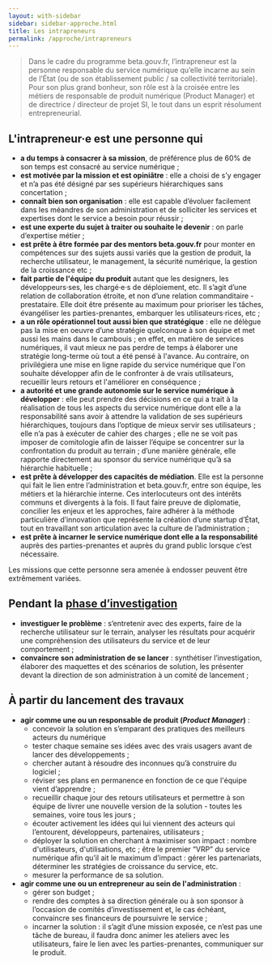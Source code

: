 ```yaml
---
layout: with-sidebar
sidebar: sidebar-approche.html
title: Les intrapreneurs
permalink: /approche/intrapreneurs
---
```


> Dans le cadre du programme beta.gouv.fr, l’intrapreneur est la personne responsable du service numérique qu’elle incarne au sein de l’État (ou de son établissement public / sa collectivité territoriale). Pour son plus grand bonheur, son rôle est à la croisée entre les métiers de responsable de produit numérique (Product Manager) et de directrice / directeur de projet SI, le tout dans un esprit résolument entrepreneurial. 

## L'intrapreneur·e est une personne qui

- **a du temps à consacrer à sa mission**, de préférence plus de 60% de son temps est consacré au service numérique&nbsp;;
- **est motivée par la mission et est opiniâtre**&nbsp;: elle a choisi de s’y engager et n’a pas été désigné par ses supérieurs hiérarchiques sans concertation&nbsp;;
- **connaît bien son organisation**&nbsp;: elle est capable d’évoluer facilement dans les méandres de son administration et de solliciter les services et expertises dont le service a besoin pour réussir&nbsp;; 
- **est une experte du sujet à traiter ou souhaite le devenir**&nbsp;: on parle d’expertise métier&nbsp;;
- **est prête à être formée par des mentors beta.gouv.fr** pour monter en compétences sur des sujets aussi variés que la gestion de produit, la recherche utilisateur, le management, la sécurité numérique, la gestion de la croissance etc&nbsp;; 
- **fait partie de l'équipe du produit** autant que les designers, les développeurs·ses, les chargé·e·s de déploiement, etc. Il s’agit d’une relation de collaboration étroite, et non d’une relation commanditaire - prestataire. Elle doit être présente au maximum pour prioriser les tâches, évangéliser les parties-prenantes, embarquer les utilisateurs·rices, etc&nbsp;;
- **a un rôle opérationnel tout aussi bien que stratégique**&nbsp;: elle ne délègue pas la mise en oeuvre d’une stratégie quelconque à son équipe et met aussi les mains dans le cambouis&nbsp;; en effet, en matière de services numériques, il vaut mieux ne pas perdre de temps à élaborer une stratégie long-terme où tout a été pensé à l'avance. Au contraire, on privilégiera une mise en ligne rapide du service numérique que l'on souhaite développer afin de le confronter à de vrais utilisateurs, recueillir leurs retours et l'améliorer en conséquence&nbsp;; 
- **a autorité et une grande autonomie sur le service numérique à développer**&nbsp;: elle peut prendre des décisions en ce qui a trait à la réalisation de tous les aspects du service numérique dont elle a la responsabilité sans avoir à attendre la validation de ses supérieurs hiérarchiques, toujours dans l’optique de mieux servir ses utilisateurs&nbsp;; elle n’a pas à exécuter de cahier des charges&nbsp;; elle ne se voit pas imposer de comitologie afin de laisser l’équipe se concentrer sur la confrontation du produit au terrain&nbsp;; d’une manière générale, elle rapporte directement au sponsor du service numérique qu’à sa hiérarchie habituelle&nbsp;; 
- **est prête à développer des capacités de médiation**. Elle est la personne qui fait le lien entre l’administration et beta.gouv.fr, entre son équipe, les métiers et la hiérarchie interne. Ces interlocuteurs ont des intérêts communs et divergents à la fois. Il faut faire preuve de diplomatie, concilier les enjeux et les approches, faire adhérer à la méthode particulière d’innovation que représente la création d’une startup d’État, tout en travaillant son articulation avec la culture de l’administration&nbsp;;
- **est prête à incarner le service numérique dont elle a la responsabilité** auprès des parties-prenantes et auprès du grand public lorsque c’est nécessaire.

Les missions que cette personne sera amenée à endosser peuvent être extrêmement variées.

## Pendant la [phase d’investigation](https://beta.gouv.fr/approche/investigation)

- **investiguer le problème**&nbsp;: s’entretenir avec des experts, faire de la recherche utilisateur sur le terrain, analyser les résultats pour acquérir une compréhension des utilisateurs du service et de leur comportement&nbsp;;
- **convaincre son administration de se lancer**&nbsp;: synthétiser l’investigation, élaborer des maquettes et des scénarios de solution, les présenter devant la direction de son administration à un comité de lancement&nbsp;; 
  
## À partir du lancement des travaux

- **agir comme une ou un responsable de produit (*Product Manager*)**&nbsp;:
  - concevoir la solution en s’emparant des pratiques des meilleurs acteurs du numérique
  - tester chaque semaine ses idées avec des vrais usagers avant de lancer des développements&nbsp;;
  - chercher autant à résoudre des inconnues qu’à construire du logiciel&nbsp;;
  - réviser ses plans en permanence en fonction de ce que l'équipe vient d’apprendre&nbsp;;
  - recueillir chaque jour des retours utilisateurs et permettre à son équipe de livrer une nouvelle version de la solution - toutes les semaines, voire tous les jours&nbsp;;
  - écouter activement les idées qui lui viennent des acteurs qui l’entourent, développeurs, partenaires, utilisateurs&nbsp;;
  - déployer la solution en cherchant à maximiser son impact&nbsp;: nombre d'utilisateurs, d'utilisations, etc&nbsp;; être le premier “VRP” du service numérique afin qu’il ait le maximum d’impact&nbsp;: gérer les partenariats, déterminer les stratégies de croissance du service, etc.
  - mesurer la performance de sa solution.
- **agir comme une ou un entrepreneur au sein de l'administration**&nbsp;: 
  - gérer son budget&nbsp;; 
  - rendre des comptes à sa direction générale ou à son sponsor à l’occasion de comités d’investissement  et, le cas échéant, convaincre ses financeurs de poursuivre le service&nbsp;;
  - incarner la solution&nbsp;: il s’agit d’une mission exposée, ce n’est pas une tâche de bureau, il faudra donc animer les ateliers avec les utilisateurs, faire le lien avec les parties-prenantes, communiquer sur le produit.
